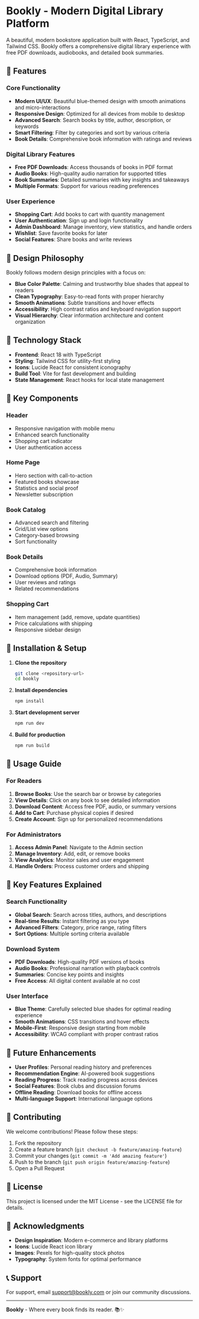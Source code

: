# Bookly - Modern Digital Library Platform

A beautiful, modern bookstore application built with React, TypeScript, and Tailwind CSS. Bookly offers a comprehensive digital library experience with free PDF downloads, audiobooks, and detailed book summaries.

## 🌟 Features

### Core Functionality
- **Modern UI/UX**: Beautiful blue-themed design with smooth animations and micro-interactions
- **Responsive Design**: Optimized for all devices from mobile to desktop
- **Advanced Search**: Search books by title, author, description, or keywords
- **Smart Filtering**: Filter by categories and sort by various criteria
- **Book Details**: Comprehensive book information with ratings and reviews

### Digital Library Features
- **Free PDF Downloads**: Access thousands of books in PDF format
- **Audio Books**: High-quality audio narration for supported titles
- **Book Summaries**: Detailed summaries with key insights and takeaways
- **Multiple Formats**: Support for various reading preferences

### User Experience
- **Shopping Cart**: Add books to cart with quantity management
- **User Authentication**: Sign up and login functionality
- **Admin Dashboard**: Manage inventory, view statistics, and handle orders
- **Wishlist**: Save favorite books for later
- **Social Features**: Share books and write reviews

## 🎨 Design Philosophy

Bookly follows modern design principles with a focus on:
- **Blue Color Palette**: Calming and trustworthy blue shades that appeal to readers
- **Clean Typography**: Easy-to-read fonts with proper hierarchy
- **Smooth Animations**: Subtle transitions and hover effects
- **Accessibility**: High contrast ratios and keyboard navigation support
- **Visual Hierarchy**: Clear information architecture and content organization

## 🚀 Technology Stack

- **Frontend**: React 18 with TypeScript
- **Styling**: Tailwind CSS for utility-first styling
- **Icons**: Lucide React for consistent iconography
- **Build Tool**: Vite for fast development and building
- **State Management**: React hooks for local state management

## 📱 Key Components

### Header
- Responsive navigation with mobile menu
- Enhanced search functionality
- Shopping cart indicator
- User authentication access

### Home Page
- Hero section with call-to-action
- Featured books showcase
- Statistics and social proof
- Newsletter subscription

### Book Catalog
- Advanced search and filtering
- Grid/List view options
- Category-based browsing
- Sort functionality

### Book Details
- Comprehensive book information
- Download options (PDF, Audio, Summary)
- User reviews and ratings
- Related recommendations

### Shopping Cart
- Item management (add, remove, update quantities)
- Price calculations with shipping
- Responsive sidebar design

## 🔧 Installation & Setup

1. **Clone the repository**
   ```bash
   git clone <repository-url>
   cd bookly
   ```

2. **Install dependencies**
   ```bash
   npm install
   ```

3. **Start development server**
   ```bash
   npm run dev
   ```

4. **Build for production**
   ```bash
   npm run build
   ```

## 📖 Usage Guide

### For Readers
1. **Browse Books**: Use the search bar or browse by categories
2. **View Details**: Click on any book to see detailed information
3. **Download Content**: Access free PDF, audio, or summary versions
4. **Add to Cart**: Purchase physical copies if desired
5. **Create Account**: Sign up for personalized recommendations

### For Administrators
1. **Access Admin Panel**: Navigate to the Admin section
2. **Manage Inventory**: Add, edit, or remove books
3. **View Analytics**: Monitor sales and user engagement
4. **Handle Orders**: Process customer orders and shipping

## 🎯 Key Features Explained

### Search Functionality
- **Global Search**: Search across titles, authors, and descriptions
- **Real-time Results**: Instant filtering as you type
- **Advanced Filters**: Category, price range, rating filters
- **Sort Options**: Multiple sorting criteria available

### Download System
- **PDF Downloads**: High-quality PDF versions of books
- **Audio Books**: Professional narration with playback controls
- **Summaries**: Concise key points and insights
- **Free Access**: All digital content available at no cost

### User Interface
- **Blue Theme**: Carefully selected blue shades for optimal reading experience
- **Smooth Animations**: CSS transitions and hover effects
- **Mobile-First**: Responsive design starting from mobile
- **Accessibility**: WCAG compliant with proper contrast ratios

## 🔮 Future Enhancements

- **User Profiles**: Personal reading history and preferences
- **Recommendation Engine**: AI-powered book suggestions
- **Reading Progress**: Track reading progress across devices
- **Social Features**: Book clubs and discussion forums
- **Offline Reading**: Download books for offline access
- **Multi-language Support**: International language options

## 🤝 Contributing

We welcome contributions! Please follow these steps:

1. Fork the repository
2. Create a feature branch (`git checkout -b feature/amazing-feature`)
3. Commit your changes (`git commit -m 'Add amazing feature'`)
4. Push to the branch (`git push origin feature/amazing-feature`)
5. Open a Pull Request

## 📄 License

This project is licensed under the MIT License - see the LICENSE file for details.

## 🙏 Acknowledgments

- **Design Inspiration**: Modern e-commerce and library platforms
- **Icons**: Lucide React icon library
- **Images**: Pexels for high-quality stock photos
- **Typography**: System fonts for optimal performance

## 📞 Support

For support, email support@bookly.com or join our community discussions.

---

**Bookly** - Where every book finds its reader. 📚✨